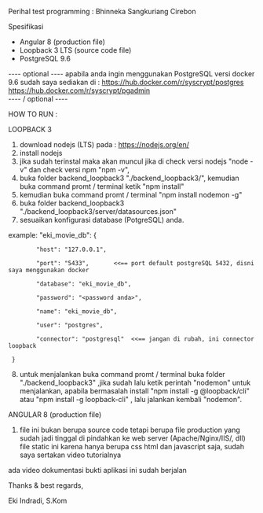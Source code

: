 Perihal test programming : Bhinneka Sangkuriang Cirebon

Spesifikasi
- Angular 8 (production file)
- Loopback 3 LTS (source code file)
- PostgreSQL 9.6 

---- optional ----
apabila anda ingin menggunakan PostgreSQL versi docker 9.6 sudah saya sediakan di : 
https://hub.docker.com/r/syscrypt/postgres 
https://hub.docker.com/r/syscrypt/pgadmin   
---- / optional ----

HOW TO RUN :

LOOPBACK 3
1. download nodejs (LTS) pada : https://nodejs.org/en/
2. install nodejs
3. jika sudah terinstal maka akan muncul jika di check versi nodejs "node -v" dan check versi npm "npm -v", 
4. buka folder backend_loopback3 "./backend_loopback3/", kemudian buka command promt / terminal ketik "npm install"
5. kemudian buka command promt / terminal  "npm install nodemon -g"
6. buka folder backend_loopback3 "./backend_loopback3/server/datasources.json"
7. sesuaikan konfigurasi database (PotgreSQL) anda.

example:  "eki_movie_db": {

			"host": "127.0.0.1",
			
			"port": "5433",       <<== port default postgreSQL 5432, disni saya menggunakan docker
			
			"database": "eki_movie_db",
			
			"password": "<password anda>",
			
			"name": "eki_movie_db",
			
			"user": "postgres",
			
			"connector": "postgresql"  <<== jangan di rubah, ini connector loopback
			
	 }
	 
	 
8. untuk menjalankan buka command promt / terminal buka folder "./backend_loopback3" ,jika sudah lalu ketik perintah "nodemon" untuk menjalankan,
   apabila bermasalah install "npm install -g @loopback/cli"  atau  "npm install -g loopback-cli" , lalu jalankan kembali "nodemon".

ANGULAR 8 (production file)
1. file ini bukan berupa source code tetapi berupa file production yang sudah jadi tinggal di pindahkan ke web server (Apache/Nginx/IIS/, dll) 
   file static ini karena hanya berupa css html dan javascript saja, sudah saya sertakan video tutorialnya
   
   
ada video dokumentasi bukti aplikasi ini sudah berjalan 


Thanks & best regards,

Eki Indradi, S.Kom